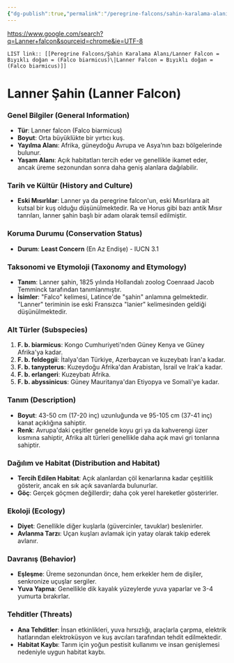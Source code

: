 ```yaml
---
{"dg-publish":true,"permalink":"/peregrine-falcons/sahin-karalama-alani/lanner-falcon-biyikli-dogan-falco-biarmicus/"}
---
```


https://www.google.com/search?q=Lanner+falcon&sourceid=chrome&ie=UTF-8

`LIST link:: [[Peregrine Falcons/Şahin Karalama Alanı/Lanner Falcon = Bıyıklı doğan = (Falco biarmicus)\|Lanner Falcon = Bıyıklı doğan = (Falco biarmicus)]]
`
# **Lanner Şahin (Lanner Falcon)**

### **Genel Bilgiler (General Information)**

- **Tür**: Lanner falcon (Falco biarmicus)  
- **Boyut**: Orta büyüklükte bir yırtıcı kuş.  
- **Yayılma Alanı**: Afrika, güneydoğu Avrupa ve Asya’nın bazı bölgelerinde bulunur.  
- **Yaşam Alanı**: Açık habitatları tercih eder ve genellikle ikamet eder, ancak üreme sezonundan sonra daha geniş alanlara dağılabilir.

### **Tarih ve Kültür (History and Culture)**

- **Eski Mısırlılar**: Lanner ya da peregrine falcon'un, eski Mısırlılara ait kutsal bir kuş olduğu düşünülmektedir. Ra ve Horus gibi bazı antik Mısır tanrıları, lanner şahin başlı bir adam olarak temsil edilmiştir.

### **Koruma Durumu (Conservation Status)**

- **Durum**: **Least Concern** (En Az Endişe) - IUCN 3.1

### **Taksonomi ve Etymoloji (Taxonomy and Etymology)**

- **Tanım**: Lanner şahin, 1825 yılında Hollandalı zoolog Coenraad Jacob Temminck tarafından tanımlanmıştır.  
- **İsimler**: "Falco" kelimesi, Latince'de "şahin" anlamına gelmektedir. "Lanner" teriminin ise eski Fransızca "lanier" kelimesinden geldiği düşünülmektedir.

### **Alt Türler (Subspecies)**

1. **F. b. biarmicus**: Kongo Cumhuriyeti'nden Güney Kenya ve Güney Afrika'ya kadar.
2. **F. b. feldeggii**: İtalya'dan Türkiye, Azerbaycan ve kuzeybatı İran'a kadar.
3. **F. b. tanypterus**: Kuzeydoğu Afrika'dan Arabistan, İsrail ve Irak'a kadar.
4. **F. b. erlangeri**: Kuzeybatı Afrika.
5. **F. b. abyssinicus**: Güney Mauritanya'dan Etiyopya ve Somali'ye kadar.

### **Tanım (Description)**

- **Boyut**: 43-50 cm (17-20 inç) uzunluğunda ve 95-105 cm (37-41 inç) kanat açıklığına sahiptir.  
- **Renk**: Avrupa'daki çeşitler genelde koyu gri ya da kahverengi üzer kısmına sahiptir, Afrika alt türleri genellikle daha açık mavi gri tonlarına sahiptir.

### **Dağılım ve Habitat (Distribution and Habitat)**

- **Tercih Edilen Habitat**: Açık alanlardan çöl kenarlarına kadar çeşitlilik gösterir, ancak en sık açık savanlarda bulunurlar.  
- **Göç**: Gerçek göçmen değillerdir; daha çok yerel hareketler gösterirler.

### **Ekoloji (Ecology)**

- **Diyet**: Genellikle diğer kuşlarla (güvercinler, tavuklar) beslenirler.  
- **Avlanma Tarzı**: Uçan kuşları avlamak için yatay olarak takip ederek avlanır.

### **Davranış (Behavior)**

- **Eşleşme**: Üreme sezonundan önce, hem erkekler hem de dişiler, senkronize uçuşlar sergiler.  
- **Yuva Yapma**: Genellikle dik kayalık yüzeylerde yuva yaparlar ve 3-4 yumurta bırakırlar.

### **Tehditler (Threats)**

- **Ana Tehditler**: İnsan etkinlikleri, yuva hırsızlığı, araçlarla çarpma, elektrik hatlarından elektroküsyon ve kuş avcıları tarafından tehdit edilmektedir.  
- **Habitat Kaybı**: Tarım için yoğun pestisit kullanımı ve insan genişlemesi nedeniyle uygun habitat kaybı.

